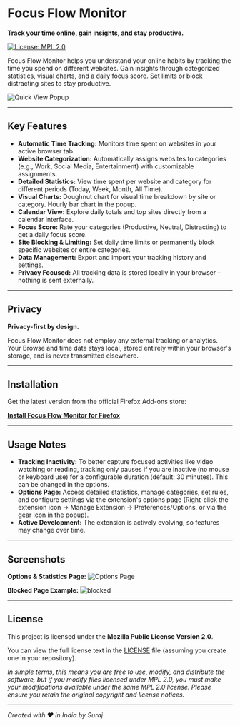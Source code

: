 # Focus Flow Monitor

**Track your time online, gain insights, and stay productive.**

[![License: MPL 2.0](https://img.shields.io/badge/License-MPL_2.0-brightgreen.svg)](https://opensource.org/licenses/MPL-2.0)

Focus Flow Monitor helps you understand your online habits by tracking the time you spend on different websites. Gain insights through categorized statistics, visual charts, and a daily focus score. Set limits or block distracting sites to stay productive.

![Quick View Popup](https://github.com/user-attachments/assets/fcbcf28b-cbd0-4040-aaa7-5355bdc4d8c4)

---

## Key Features

- **Automatic Time Tracking:** Monitors time spent on websites in your active browser tab.
- **Website Categorization:** Automatically assigns websites to categories (e.g., Work, Social Media, Entertainment) with customizable assignments.
- **Detailed Statistics:** View time spent per website and category for different periods (Today, Week, Month, All Time).
- **Visual Charts:** Doughnut chart for visual time breakdown by site or category. Hourly bar chart in the popup.
- **Calendar View:** Explore daily totals and top sites directly from a calendar interface.
- **Focus Score:** Rate your categories (Productive, Neutral, Distracting) to get a daily focus score.
- **Site Blocking & Limiting:** Set daily time limits or permanently block specific websites or entire categories.
- **Data Management:** Export and import your tracking history and settings.
- **Privacy Focused:** All tracking data is stored locally in your browser – nothing is sent externally.

---

## Privacy

**Privacy-first by design.**

Focus Flow Monitor does not employ any external tracking or analytics. Your Browse and time data stays local, stored entirely within your browser's storage, and is never transmitted elsewhere.

---

## Installation

Get the latest version from the official Firefox Add-ons store:

[**Install Focus Flow Monitor for Firefox**](https://addons.mozilla.org/en-US/firefox/addon/focusflow-monitor/)

---

## Usage Notes

- **Tracking Inactivity:** To better capture focused activities like video watching or reading, tracking only pauses if you are inactive (no mouse or keyboard use) for a configurable duration (default: 30 minutes). This can be changed in the options.
- **Options Page:** Access detailed statistics, manage categories, set rules, and configure settings via the extension's options page (Right-click the extension icon -> Manage Extension -> Preferences/Options, or via the gear icon in the popup).
- **Active Development:** The extension is actively evolving, so features may change over time.

---

## Screenshots

**Options & Statistics Page:**
![Options Page](https://github.com/user-attachments/assets/ff0304a9-9230-414f-85ee-8e80211e2010)

**Blocked Page Example:**
![blocked](https://github.com/user-attachments/assets/b5c51bdc-a01e-49aa-be20-4906933b8ff5)

---

## License

This project is licensed under the **Mozilla Public License Version 2.0**.

You can view the full license text in the [LICENSE](LICENSE) file (assuming you create one in your repository).

_In simple terms, this means you are free to use, modify, and distribute the software, but if you modify files licensed under MPL 2.0, you must make your modifications available under the same MPL 2.0 license. Please ensure you retain the original copyright and license notices._

---

_Created with ❤️ in India by Suraj_
